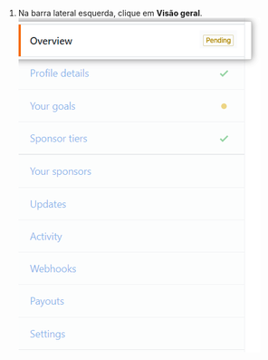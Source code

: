 1. Na barra lateral esquerda, clique em **Visão geral**. ![Aba Visão geral](/assets/images/help/sponsors/overview-tab.png)
